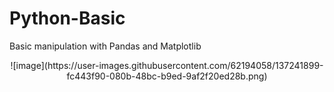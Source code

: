 # Python-Basic
Basic manipulation with Pandas and Matplotlib
 
<p align="center">
 ![image](https://user-images.githubusercontent.com/62194058/137241899-fc443f90-080b-48bc-b9ed-9af2f20ed28b.png)
</p>
